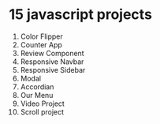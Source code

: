 # 15 javascript projects
1. Color Flipper
2. Counter App
3. Review Component
4. Responsive Navbar
5. Responsive Sidebar 
6. Modal
7. Accordian
8. Our Menu
9. Video Project
10. Scroll project
